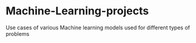 # Machine-Learning-projects
Use cases of various Machine learning models used for different types of problems 
